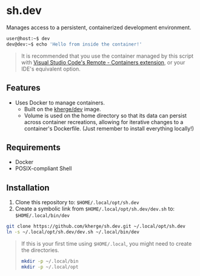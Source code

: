 sh.dev
======

Manages access to a persistent, containerized development environment.

```sh
user@host:~$ dev
dev@dev:~$ echo 'Hello from inside the container!'
```

> It is recommended that you use the container managed by this script with [Visual Studio Code's Remote - Containers extension](https://code.visualstudio.com/docs/remote/containers), or your IDE's equivalent option.

Features
--------

- Uses Docker to manage containers.
    - Built on the [kherge/dev](https://github.com/kherge/docker.dev) image.
    - Volume is used on the home directory so that its data can persist across container recreations, allowing for iterative changes to a container's Dockerfile. (Just remember to install everything locally!)

Requirements
------------

- Docker
- POSIX-compliant Shell

Installation
------------

1. Clone this repository to: `$HOME/.local/opt/sh.dev`
2. Create a symbolic link from `$HOME/.local/opt/sh.dev/dev.sh` to: `$HOME/.local/bin/dev`

```sh
git clone https://github.com/kherge/sh.dev.git ~/.local/opt/sh.dev
ln -s ~/.local/opt/sh.dev/dev.sh ~/.local/bin/dev
```

> If this is your first time using `$HOME/.local`, you might need to create the directories.
>
> ```sh
> mkdir -p ~/.local/bin
> mkdir -p ~/.local/opt
> ```
